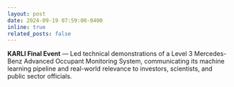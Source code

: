 ```yaml
---
layout: post
date: 2024-09-19 07:59:00-0400
inline: true
related_posts: false
---
```


**KARLI Final Event** — Led technical demonstrations of a Level 3 Mercedes-Benz Advanced Occupant Monitoring System, communicating its machine learning pipeline and real-world relevance to investors, scientists, and public sector officials.
